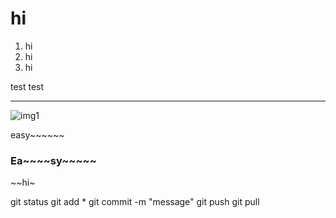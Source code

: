 
# hi


1. hi
2. hi
3. hi


test test
 
---   

![img1](https://t1.daumcdn.net/cfile/tistory/9962E34A5A4F12621E)


easy~~~~~~

### Ea~~~~sy~~~~~


~~hi~

git status
git add *
git commit -m "message"
git push
git pull
